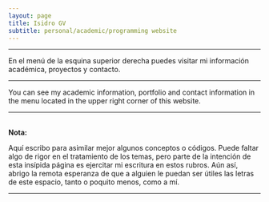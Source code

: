 ```yaml
---
layout: page
title: Isidro GV
subtitle: personal/academic/programming website
---
```


<hr>
<p> En el menú de la esquina superior derecha puedes visitar mi información académica, proyectos y contacto. 	
</p>
<hr>
<p> You can see my academic information, portfolio and contact information in the menu located in the upper right corner of this website.  
</p>
<hr>
<br>
<b>Nota:</b>
<br>
<p> Aquí escribo para asimilar mejor algunos conceptos o códigos. Puede faltar algo de rigor en el tratamiento de los temas, pero parte de la intención de esta insípida página es ejercitar mi escritura en estos rubros. Aún así, abrigo la remota esperanza de que a alguien le puedan ser útiles las letras de este espacio, tanto o poquito menos, como a mí.
</p>
<hr>
